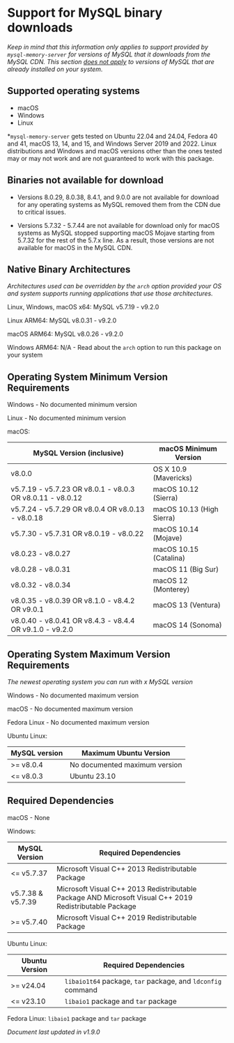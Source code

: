 # Support for MySQL binary downloads

*Keep in mind that this information only applies to support provided by ```mysql-memory-server``` for versions of MySQL that it downloads from the MySQL CDN. This section <ins>does not apply</ins> to versions of MySQL that are already installed on your system.*

## Supported operating systems

- macOS
- Windows
- Linux

*```mysql-memory-server``` gets tested on Ubuntu 22.04 and 24.04, Fedora 40 and 41, macOS 13, 14, and 15, and Windows Server 2019 and 2022. Linux distributions and Windows and macOS versions other than the ones tested may or may not work and are not guaranteed to work with this package.

## Binaries not available for download

- Versions 8.0.29, 8.0.38, 8.4.1, and 9.0.0 are not available for download for any operating systems as MySQL removed them from the CDN due to critical issues.

- Versions 5.7.32 - 5.7.44 are not available for download only for macOS systems as MySQL stopped supporting macOS Mojave starting from 5.7.32 for the rest of the 5.7.x line. As a result, those versions are not available for macOS in the MySQL CDN.

## Native Binary Architectures

*Architectures used can be overridden by the ```arch``` option provided your OS and system supports running applications that use those architectures.*

Linux, Windows, macOS x64: MySQL v5.7.19 - v9.2.0

Linux ARM64: MySQL v8.0.31 - v9.2.0

macOS ARM64: MySQL v8.0.26 - v9.2.0

Windows ARM64: N/A - Read about the ```arch``` option to run this package on your system

## Operating System Minimum Version Requirements

Windows - No documented minimum version

Linux - No documented minimum version

macOS:

| MySQL Version (inclusive) | macOS Minimum Version |
|--|--|
| v8.0.0 | OS X 10.9 (Mavericks) |
| v5.7.19 - v5.7.23 OR v8.0.1 - v8.0.3 OR v8.0.11 - v8.0.12  | macOS 10.12 (Sierra) |
| v5.7.24 - v5.7.29 OR v8.0.4 OR v8.0.13 - v8.0.18 | macOS 10.13 (High Sierra) |
| v5.7.30 - v5.7.31 OR v8.0.19 - v8.0.22 | macOS 10.14 (Mojave) |
| v8.0.23 - v8.0.27 | macOS 10.15 (Catalina) |
| v8.0.28 - v8.0.31 | macOS 11 (Big Sur) |
| v8.0.32 - v8.0.34 | macOS 12 (Monterey) |
| v8.0.35 - v8.0.39 OR v8.1.0 - v8.4.2 OR v9.0.1 | macOS 13 (Ventura) |
| v8.0.40 - v8.0.41 OR v8.4.3 - v8.4.4 OR v9.1.0 - v9.2.0 | macOS 14 (Sonoma) |

## Operating System Maximum Version Requirements

*The newest operating system you can run with x MySQL version*

Windows - No documented maximum version

macOS - No documented maximum version

Fedora Linux - No documented maximum version

Ubuntu Linux:

| MySQL version | Maximum Ubuntu Version |
|--|--|
| >= v8.0.4 | No documented maximum version |
| <= v8.0.3 | Ubuntu 23.10 |

## Required Dependencies

macOS - None

Windows:

| MySQL Version | Required Dependencies |
|--|--|
| <= v5.7.37 | Microsoft Visual C++ 2013 Redistributable Package |
| v5.7.38 & v5.7.39 | Microsoft Visual C++ 2013 Redistributable Package AND Microsoft Visual C++ 2019 Redistributable Package|
| >= v5.7.40 | Microsoft Visual C++ 2019 Redistributable Package |

Ubuntu Linux:

| Ubuntu Version | Required Dependencies |
|--|--|
| >= v24.04 | ```libaio1t64``` package, ```tar``` package, and ```ldconfig``` command |
| <= v23.10 | ```libaio1``` package and ```tar``` package |

Fedora Linux: ```libaio1``` package and ```tar``` package

*Document last updated in v1.9.0*